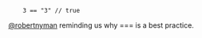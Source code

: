 <code>
    3 == "3" // true
</code>

[@robertnyman](http://twitter.com/robertnyman) reminding us why === is a best practice.